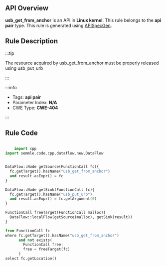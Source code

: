 ---
---


## API Overview
**usb_get_from_anchor** is an API in **Linux kernel**. This rule belongs to the **api pair** type. This rule is generated using [APISpecGen](../../tools/APISpecGen).
## Rule Description

:::tip

The resource acquired by usb_get_from_anchor must be properly released using usb_put_urb

:::

:::info

- Tags: **api pair**
- Parameter Index: **N/A**
- CWE Type: **CWE-404**

:::

## Rule Code
```python

    import cpp
import semmle.code.cpp.dataflow.new.DataFlow


DataFlow::Node getSource(FunctionCall fc){
  fc.getTarget().hasName("usb_get_from_anchor")
  and result.asExpr() = fc
}

DataFlow::Node getSink(FunctionCall fc){
  fc.getTarget().hasName("usb_put_urb")
  and result.asExpr() = fc.getArgument(0)
}

FunctionCall freeTarget(FunctionCall malloc){
  DataFlow::localFlow(getSource(malloc), getSink(result))
}

from FunctionCall fc
where fc.getTarget().hasName("usb_get_from_anchor")
      and not exists(
        FunctionCall free| 
        free = freeTarget(fc)
      )
select fc.getLocation()

    
```